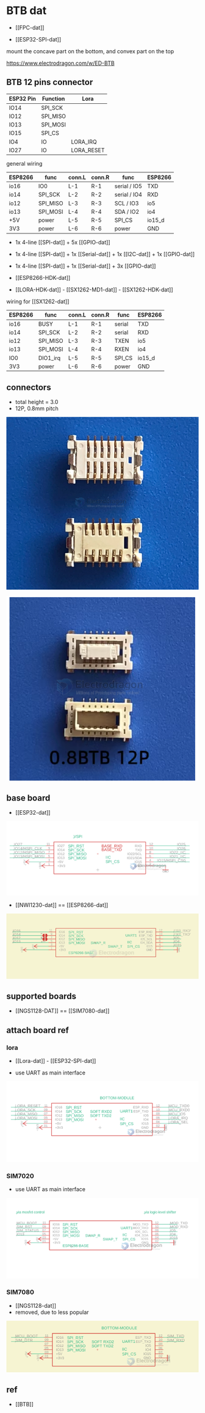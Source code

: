 
# BTB dat 

- [[FPC-dat]]

- [[ESP32-SPI-dat]]

mount the concave part on the bottom, and convex part on the top

https://www.electrodragon.com/w/ED-BTB


## BTB 12 pins connector 

| ESP32 Pin | Function | Lora       |
| --------- | -------- | ---------- |
| IO14      | SPI_SCK  |            |
| IO12      | SPI_MISO |            |
| IO13      | SPI_MOSI |            |
| IO15      | SPI_CS   |            |
| IO4       | IO       | LORA_IRQ   |
| IO27      | IO       | LORA_RESET |

general wiring 

| ESP8266 | func     | conn.L | conn.R | func         | ESP8266 |
| ------- | -------- | ------ | ------ | ------------ | ------- |
| io16    | IO0      | L-1    | R-1    | serial / IO5 | TXD     |
| io14    | SPI_SCK  | L-2    | R-2    | serial / IO4 | RXD     |
| io12    | SPI_MISO | L-3    | R-3    | SCL / IO3    | io5     |
| io13    | SPI_MOSI | L-4    | R-4    | SDA / IO2    | io4     |
| +5V     | power    | L-5    | R-5    | SPI_CS       | io15_d  |
| 3V3     | power    | L-6    | R-6    | power        | GND     |

- 1x 4-line [[SPI-dat]] + 5x [[GPIO-dat]]
- 1x 4-line [[SPI-dat]] + 1x [[Serial-dat]] + 1x [[I2C-dat]] + 1x [[GPIO-dat]]
- 1x 4-line [[SPI-dat]] + 1x [[Serial-dat]] + 3x [[GPIO-dat]]

- [[ESP8266-HDK-dat]]

- [[LORA-HDK-dat]] - [[SX1262-MD1-dat]] - [[SX1262-HDK-dat]]

wiring for [[SX1262-dat]]

| ESP8266 | func     | conn.L | conn.R | func   | ESP8266 |
| ------- | -------- | ------ | ------ | ------ | ------- |
| io16    | BUSY     | L-1    | R-1    | serial | TXD     |
| io14    | SPI_SCK  | L-2    | R-2    | serial | RXD     |
| io12    | SPI_MISO | L-3    | R-3    | TXEN   | io5     |
| io13    | SPI_MOSI | L-4    | R-4    | RXEN   | io4     |
| IO0     | DIO1_irq | L-5    | R-5    | SPI_CS | io15_d  |
| 3V3     | power    | L-6    | R-6    | power  | GND     |


## connectors 

- total height = 3.0
- 12P, 0.8mm pitch 


![](2024-10-02-20-05-38.png)

![](2024-10-02-20-05-52.png)

## base board

- [[ESP32-dat]]

![](40-27-15-02-08-2023.png)

- [[NWI1230-dat]] == [[ESP8266-dat]]

![](2025-07-16-15-24-50.png)


## supported boards 



- [[NGS1128-DAT]] == [[SIM7080-dat]]



## attach board ref 

### lora


- [[Lora-dat]] - [[ESP32-SPI-dat]]


- use UART as main interface 

![](47-32-15-02-08-2023.png)




### SIM7020 

- use UART as main interface 

![](54-48-15-02-08-2023.png)


### SIM7080

- [[NGS1128-dat]]
- removed, due to less popular 

![](2024-04-11-16-24-27.png)



## ref 

- [[BTB]]